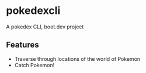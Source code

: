 # pokedexcli

A pokedex CLI, boot.dev project

## Features

- Traverse through locations of the world of Pokemon
- Catch Pokemon!